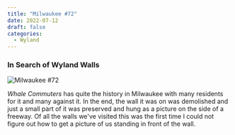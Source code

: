 ```yaml
---
title: "Milwaukee #72"
date: 2022-07-12
draft: false
categories:
  - Wyland
---
```

### In Search of Wyland Walls

![Milwaukee #72](../images/72-milwaukee.jpg)

_Whale Commuters_ has quite the history in Milwaukee with many residents for it and many against it.  In the end, the wall it was on was demolished and just a small part of it was preserved and hung as a picture on the side of a freeway. Of all the walls we've visited this was the first time I could not figure out how to get a picture of us standing in front of the wall.